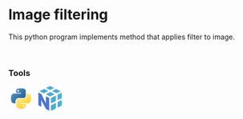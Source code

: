 # Image filtering

This python program implements method that applies filter to image.

<br>

### Tools 
<div>
  <img src="https://github.com/devicons/devicon/blob/master/icons/python/python-original.svg" title="VSCode" alt="VSCode" width="50" height="50"/>&nbsp;
  <img src="https://github.com/devicons/devicon/blob/master/icons/numpy/numpy-original.svg" title="VSCode" alt="VSCode" width="50" height="50"/>&nbsp;
</div>



